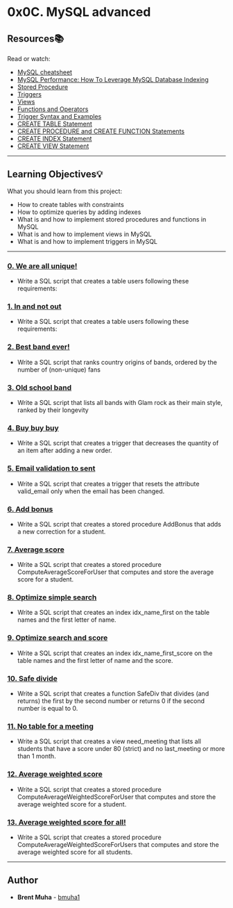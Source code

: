 # 0x0C. MySQL advanced

## Resources:books:
Read or watch:
* [MySQL cheatsheet](https://intranet.hbtn.io/rltoken/LPHf_IaJaKHjk5eFPXB0cA)
* [MySQL Performance: How To Leverage MySQL Database Indexing](https://intranet.hbtn.io/rltoken/lLnaxz0ESQy3EHwuMMfvfg)
* [Stored Procedure](https://intranet.hbtn.io/rltoken/Sk9qc1Mg-1iLY2CPwRO-GQ)
* [Triggers](https://intranet.hbtn.io/rltoken/rpwsBdE-D0BvNGb_xp4e9g)
* [Views](https://intranet.hbtn.io/rltoken/_QXmgLWifMI5xBYcoU30-g)
* [Functions and Operators](https://intranet.hbtn.io/rltoken/o8FuG6wEKU7Czfshemkxiw)
* [Trigger Syntax and Examples](https://intranet.hbtn.io/rltoken/_GHvsp9VBoFvcF8e3vR8FA)
* [CREATE TABLE Statement](https://intranet.hbtn.io/rltoken/BZ9CZqpTzEz7iN_hUfrLQQ)
* [CREATE PROCEDURE and CREATE FUNCTION Statements](https://intranet.hbtn.io/rltoken/JD1BbREw66Vg1j8b_G4kkQ)
* [CREATE INDEX Statement](https://intranet.hbtn.io/rltoken/MoxDptxm38J3IviBm2IMEw)
* [CREATE VIEW Statement](https://intranet.hbtn.io/rltoken/uDiqx_4DI7ZZ8A11C4g5CA)

---
## Learning Objectives:bulb:
What you should learn from this project:

* How to create tables with constraints
* How to optimize queries by adding indexes
* What is and how to implement stored procedures and functions in MySQL
* What is and how to implement views in MySQL
* What is and how to implement triggers in MySQL

---

### [0. We are all unique!](./0-uniq_users.sql)
* Write a SQL script that creates a table users following these requirements:


### [1. In and not out](./1-country_users.sql)
* Write a SQL script that creates a table users following these requirements:


### [2. Best band ever!](./2-fans.sql)
* Write a SQL script that ranks country origins of bands, ordered by the number of (non-unique) fans


### [3. Old school band](./3-glam_rock.sql)
* Write a SQL script that lists all bands with Glam rock as their main style, ranked by their longevity


### [4. Buy buy buy](./4-store.sql)
* Write a SQL script that creates a trigger that decreases the quantity of an item after adding a new order.


### [5. Email validation to sent](./5-valid_email.sql)
* Write a SQL script that creates a trigger that resets the attribute valid_email only when the email has been changed.


### [6. Add bonus](./6-bonus.sql)
* Write a SQL script that creates a stored procedure AddBonus that adds a new correction for a student.


### [7. Average score](./7-average_score.sql)
* Write a SQL script that creates a stored procedure ComputeAverageScoreForUser that computes and store the average score for a student.


### [8. Optimize simple search](./8-index_my_names.sql)
* Write a SQL script that creates an index idx_name_first on the table names and the first letter of name.


### [9. Optimize search and score](./9-index_name_score.sql)
* Write a SQL script that creates an index idx_name_first_score on the table names and the first letter of name and the score.


### [10. Safe divide](./10-div.sql)
* Write a SQL script that creates a function SafeDiv that divides (and returns) the first by the second number or returns 0 if the second number is equal to 0.


### [11. No table for a meeting](./11-need_meeting.sql)
* Write a SQL script that creates a view need_meeting that lists all students that have a score under 80 (strict) and no last_meeting or more than 1 month.


### [12. Average weighted score](./100-average_weighted_score.sql)
* Write a SQL script that creates a stored procedure ComputeAverageWeightedScoreForUser that computes and store the average weighted score for a student.


### [13. Average weighted score for all!](./101-average_weighted_score.sql)
* Write a SQL script that creates a stored procedure ComputeAverageWeightedScoreForUsers that computes and store the average weighted score for all students.

---

## Author
* **Brent Muha** - [bmuha1](github.com/bmuha1)